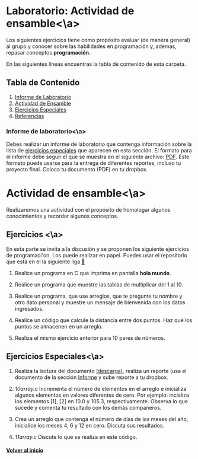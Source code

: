 
# Laboratorio: Actividad de ensamble<a name="LabActEnsamble"><\a>

Los siguientes ejercicios tiene como propósito evaluar (de manera general) 
al grupo y conocer sobre las habilidades en programación y, además, repasar 
conceptos **programación.**

En las siguientes líneas encuentras la tabla de contenido de esta carpeta.

## Tabla de Contenido
1. [Informe de Laboratorio](#InfLabPDF)
2. [Actividad de Ensamble](#LabActEnsamble)
3. [Ejercicios Especiales](#ejerciciosespeciales)
3. [Referencias](#referencias)

### Informe de laboratorio<a name="InfLabPDF"><\a>

Debes realizar un informe de laboratorio que contenga información sobre la 
lista de [ejercicios especiales](#ejerciciosespeciales) que aparecen en 
esta sección. El formato para el informe 
debe seguir el que se muestra en el siguiente archivo:
[PDF](https://www.dropbox.com/s/9taj0tx5p8s81da/gral-templete.pdf?dl=0). 
Este formato puede usarse para la entrega de diferentes reportes, incluso 
tu proyecto final. Coloca tu documento (PDF) en tu dropbox.



# Actividad de ensamble<a name="LabActEnsamble"><\a>

Realizaremos una actividad con el propósito de 
homologar algunos conocimientos y recordar 
algunos conceptos.

## Ejercicios <a name="ejercicios"><\a>

En esta parte se invita a la discusión y se proponen los siguiente
ejercicios de programaci\'on. Los puede realizar en  papel.
Puedes usar el repositorio que está en el la siguiente 
liga [:link:](https://github.com/UNAM-FESAc/c-prgrmmng-I-FESAc)

1. Realice un programa en C que imprima en pantalla __hola mundo__. 

2. Realice un programa que muestre las tablas de multiplicar del 1 al 10.

3. Realice un programa, que use arreglos, que te pregunte tu nombre y otro dato
  personal y muestre un mensaje de bienvenida con los datos ingresados.
4. Realice un código que calcule la distancia entre dos puntos. Haz que los 
puntos se almacenen en un arreglo.
5. Realiza el mismo ejercicio anterior para 10 pares de números.

## Ejercicios Especiales<a name="ejerciciosespeciales"><\a>
1. Realiza la lectura del documento 
[(descarga)](https://www.dropbox.com/s/hs2mw87ukonli4n/08act-prgrmmng.pdf?dl=0), 
realiza un reporte (usa el documento de la sección [Informe](#InfLabPDF)
y sube reporte a tu dropbox.

2. *10array.c* Incrementa el número de elementos en el arreglo e 
	inicializa algunos elementos en valores diferentes de cero. Por ejemplo:
	incializa los elementos [1], [2] en 10.0 y 105.3, respectivamente.
	Observa lo que sucede y comenta tu resultado con los demás compañeros.

3. Crea un arreglo que contenga el número de días de los meses del año, inicialice los meses 
	4, 6 y 12 en cero. Discuta sus resultados.
4. *11array.c* Discute lo que se realiza en este código.



#### [Volver al inicio](#LabActEnsamble)

